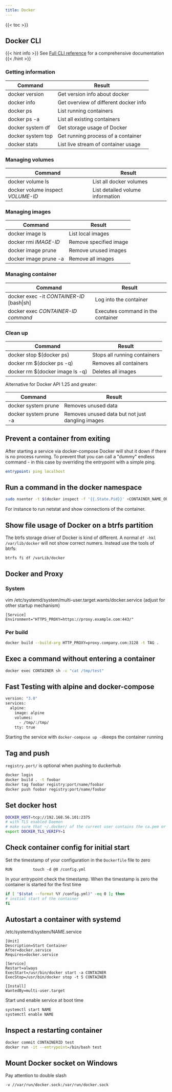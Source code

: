 ```yaml
---
title: Docker
---
```


{{< toc >}}

## Docker CLI

{{< hint info >}}
See [Full CLI reference](https://docs.docker.com/engine/reference/commandline/docker/#child-commands) for a comprehensive documentation
{{< /hint >}}

### Getting information

| Command           | Result                                |
| ----------------- | ------------------------------------- |
| docker version    | Get version info about docker         |
| docker info       | Get overview of different docker info |
| docker ps         | List running containers               |
| docker ps -a      | List all existing containers          |
| docker system df  | Get storage usage of Docker           |
| docker system top | Get running process of a container    |
| docker stats      | List live stream of container usage   |

### Managing volumes

| Command                           | Result                           |
| --------------------------------- | -------------------------------- |
| docker volume ls                  | List all docker volumes          |
| docker volume inspect _VOLUME-ID_ | List detailed volume information |

### Managing images

| Command               | Result                 |
| --------------------- | ---------------------- |
| docker image ls       | List local images      |
| docker rmi _IMAGE-ID_ | Remove specified image |
| docker image prune    | Remove unused images   |
| docker image prune -a | Remove all images      |

### Managing container

| Command                                   | Result                            |
| ----------------------------------------- | --------------------------------- |
| docker exec -it _CONTAINER-ID_ [bash\|sh] | Log into the container            |
| docker exec _CONTAINER-ID_ _command_      | Executes command in the container |

### Clean up

| Command                         | Result                       |
| ------------------------------- | ---------------------------- |
| docker stop $(docker ps)        | Stops all running containers |
| docker rm $(docker ps -q)       | Removes all containers       |
| docker rm $(docker image ls -q) | Deletes all images           |

Alternative for Docker API 1.25 and greater:

| Command                | Result                                           |
| ---------------------- | ------------------------------------------------ |
| docker system prune    | Removes unused data                              |
| docker system prune -a | Removes unused data but not just dangling images |

## Prevent a container from exiting

After starting a service via docker-compose Docker will shut it down if there is no process running. To prevent that you can call a "dummy" endless command - in this case by overriding the entrypoint with a simple ping.

```yaml
entrypoint: ping localhost
```

## Run a command in the docker namespace

```sh
sudo nsenter -t $(docker inspect -f '{{.State.Pid}}' <CONTAINER_NAME_OR_ID>) -n <CMD>
```

For instance to run netstat and show connections of the container.

## Show file usage of Docker on a btrfs partition

The btrfs storage driver of Docker is kind of different. A normal `df -hkl /var/lib/docker` will not show correct numers. Instead use the tools of btrfs:

```bash
btrfs fi df /varLib/docker
```

## Docker and Proxy

### System

vim /etc/systemd/system/multi-user.target.wants/docker.service (adjust for other startup mechanism)

```
[Service]
Environment="HTTPS_PROXY=https://proxy.example.com:443/"
```

### Per build

```bash
docker build --build-arg HTTP_PROXY=proxy.company.com:3128 -t TAG .
```

## Exec a command without entering a container

```bash
docker exec CONTAINER sh -c "cat /tmp/test"
```

## Fast Testing with alpine and docker-compose

```bash
version: "3.0"
services:
  alpine:
    image: alpine
    volumes:
      - /tmp/:/tmp/
    tty: true
```

Starting the service with `docker-compose up -d`keeps the container running

## Tag and push

`registry.port/` is optional when pushing to duckerhub

```sh
docker login
docker build . -t foobar
docker tag foobar registry:port/name/foobar
docker push foobar registry:port/name/foobar
```

## Set docker host

```bash
DOCKER_HOST=tcp://192.168.56.101:2375
# with TLS enabled Daemon
# make sure that ~/.docker/ of the current user contains the ca.pem or the {cert,key}.pem in case of client auth
export DOCKER_TLS_VERIFY=1
```

## Check container config for initial start

Set the timestamp of your configuration in the `Dockerfile` file to zero

```
RUN         touch -d @0 /config.yml
```

In your entrypoint check the timestamp. When the timestamp is zero the container is started for the first time

```bash
if [ "$(stat --format %Y /config.yml)" -eq 0 ]; then
# initial start of the container
fi
```

## Autostart a container with systemd

/etc/systemd/system/NAME.service

```
[Unit]
Description=Start Container
After=docker.service
Requires=docker.service

[Service]
Restart=always
ExecStart=/usr/bin/docker start -a CONTAINER
ExecStop=/usr/bin/docker stop -t 5 CONTAINER

[Install]
WantedBy=multi-user.target
```

Start und enable service at boot time

```bash
systemctl start NAME
systemctl enable NAME
```

## Inspect a restarting container

```bash
docker commit CONTAINERID test
docker run -it --entrypoint=/bin/bash test
```

## Mount Docker socket on Windows

Pay attention to double slash

```sh
-v //var/run/docker.sock:/var/run/docker.sock
```
